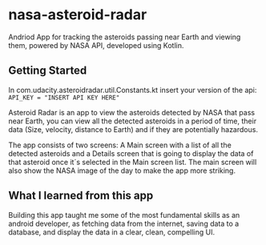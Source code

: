 # nasa-asteroid-radar
Andriod App for tracking the asteroids passing near Earth and viewing them, powered by NASA API, developed using Kotlin.

## Getting Started

In com.udacity.asteroidradar.util.Constants.kt insert your version of the api: `API_KEY = "INSERT API KEY HERE"`

Asteroid Radar is an app to view the asteroids detected by NASA that pass near Earth, you can view all the detected asteroids in a period of time, their data (Size, velocity, distance to Earth) and if they are potentially hazardous.

The app consists of two screens: A Main screen with a list of all the detected asteroids and a Details screen that is going to display the data of that asteroid once it´s selected in the Main screen list. The main screen will also show the NASA image of the day to make the app more striking.

## What I learned from this app

Building this app taught me some of the most fundamental skills as an android developer, as fetching data from the internet, saving data to a database, and display the data in a clear, clean, compelling UI.
